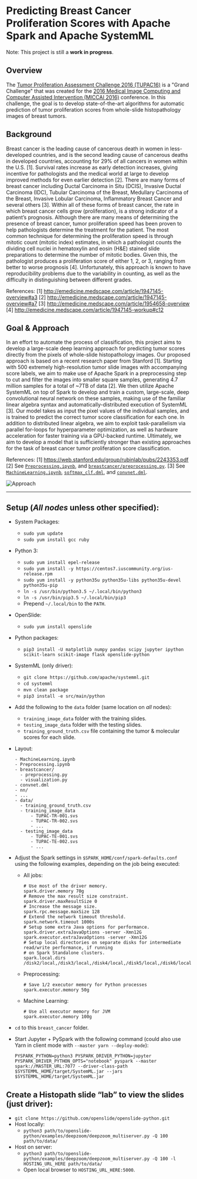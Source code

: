 <!--
{% comment %}
Licensed to the Apache Software Foundation (ASF) under one or more
contributor license agreements.  See the NOTICE file distributed with
this work for additional information regarding copyright ownership.
The ASF licenses this file to you under the Apache License, Version 2.0
(the "License"); you may not use this file except in compliance with
the License.  You may obtain a copy of the License at

http://www.apache.org/licenses/LICENSE-2.0

Unless required by applicable law or agreed to in writing, software
distributed under the License is distributed on an "AS IS" BASIS,
WITHOUT WARRANTIES OR CONDITIONS OF ANY KIND, either express or implied.
See the License for the specific language governing permissions and
limitations under the License.
{% endcomment %}
-->

# Predicting Breast Cancer Proliferation Scores with Apache Spark and Apache SystemML

Note: This project is still a **work in progress**.

## Overview
The [Tumor Proliferation Assessment Challenge 2016 (TUPAC16)](http://tupac.tue-image.nl/) is a "Grand Challenge" that was created for the [2016 Medical Image Computing and Computer Assisted Intervention (MICCAI 2016)](http://miccai2016.org/en/) conference.  In this challenge, the goal is to develop state-of-the-art algorithms for automatic prediction of tumor proliferation scores from whole-slide histopathology images of breast tumors.

## Background
Breast cancer is the leading cause of cancerous death in women in less-developed countries, and is the second leading cause of cancerous deaths in developed countries, accounting for 29% of all cancers in women within the U.S. [1]. Survival rates increase as early detection increases, giving incentive for pathologists and the medical world at large to develop improved methods for even earlier detection [2].  There are many forms of breast cancer including Ductal Carcinoma in Situ (DCIS), Invasive Ductal Carcinoma (IDC), Tubular Carcinoma of the Breast, Medullary Carcinoma of the Breast, Invasive Lobular Carcinoma, Inflammatory Breast Cancer and several others [3]. Within all of these forms of breast cancer, the rate in which breast cancer cells grow (proliferation), is a strong indicator of a patient’s prognosis. Although there are many means of determining the presence of breast cancer, tumor proliferation speed has been proven to help pathologists determine the treatment for the patient. The most common technique for determining the proliferation speed is through mitotic count (mitotic index) estimates, in which a pathologist counts the dividing cell nuclei in hematoxylin and eosin (H&E) stained slide preparations to determine the number of mitotic bodies.  Given this, the pathologist produces a proliferation score of either 1, 2, or 3, ranging from better to worse prognosis [4]. Unfortunately, this approach is known to have reproducibility problems due to the variability in counting, as well as the difficulty in distinguishing between different grades.

References:
[1] http://emedicine.medscape.com/article/1947145-overview#a3
[2] http://emedicine.medscape.com/article/1947145-overview#a7
[3] http://emedicine.medscape.com/article/1954658-overview
[4] http://emedicine.medscape.com/article/1947145-workup#c12

## Goal & Approach
In an effort to automate the process of classification, this project aims to develop a large-scale deep learning approach for predicting tumor scores directly from the pixels of whole-slide histopathology images.  Our proposed approach is based on a recent research paper from Stanford [1].  Starting with 500 extremely high-resolution tumor slide images with accompanying score labels, we aim to make use of Apache Spark in a preprocessing step to cut and filter the images into smaller square samples, generating 4.7 million samples for a total of ~7TB of data [2].  We then utilize Apache SystemML on top of Spark to develop and train a custom, large-scale, deep convolutional neural network on these samples, making use of the familiar linear algebra syntax and automatically-distributed execution of SystemML [3].  Our model takes as input the pixel values of the individual samples, and is trained to predict the correct tumor score classification for each one.  In addition to distributed linear algebra, we aim to exploit task-parallelism via parallel for-loops for hyperparameter optimization, as well as hardware acceleration for faster training via a GPU-backed runtime.  Ultimately, we aim to develop a model that is sufficiently stronger than existing approaches for the task of breast cancer tumor proliferation score classification.

References:
[1] https://web.stanford.edu/group/rubinlab/pubs/2243353.pdf
[2] See [`Preprocessing.ipynb`](Preprocessing.ipynb), and [`breastcancer/preprocessing.py`](breastcancer/preprocessing.py).
[3] See [`MachineLearning.ipynb`](MachineLearning.ipynb), [`softmax_clf.dml`](softmax_clf.dml), and [`convnet.dml`](convnet.dml).

![Approach](https://apache.github.io/systemml/img/projects/breast_cancer/approach.svg)

---

## Setup (*All nodes* unless other specified):
* System Packages:
  * `sudo yum update`
  * `sudo yum install gcc ruby`
* Python 3:
  * `sudo yum install epel-release`
  * `sudo yum install -y https://centos7.iuscommunity.org/ius-release.rpm`
  * `sudo yum install -y python35u python35u-libs python35u-devel python35u-pip`
  * `ln -s /usr/bin/python3.5 ~/.local/bin/python3`
  * `ln -s /usr/bin/pip3.5 ~/.local/bin/pip3`
  * Prepend `~/.local/bin` to the `PATH`.
* OpenSlide:
  * `sudo yum install openslide`
* Python packages:
  * `pip3 install -U matplotlib numpy pandas scipy jupyter ipython scikit-learn scikit-image flask openslide-python`
* SystemML (only driver):
  * `git clone https://github.com/apache/systemml.git`
  * `cd systemml`
  * `mvn clean package`
  * `pip3 install -e src/main/python`
* Add the following to the `data` folder (same location on *all* nodes):
  * `training_image_data` folder with the training slides.
  * `testing_image_data` folder with the testing slides.
  * `training_ground_truth.csv` file containing the tumor & molecular scores for each slide.
* Layout:
  ```
  - MachineLearning.ipynb
  - Preprocessing.ipynb
  - breastcancer/
    - preprocessing.py
    - visualization.py
  - convnet.dml
  - nn/
  - ...
  - data/
    - training_ground_truth.csv
    - training_image_data
        - TUPAC-TR-001.svs
        - TUPAC-TR-002.svs
        - ...
    - testing_image_data
        - TUPAC-TE-001.svs
        - TUPAC-TE-002.svs
        - ...
  ```


* Adjust the Spark settings in `$SPARK_HOME/conf/spark-defaults.conf` using the following examples, depending on the job being executed:
  * All jobs:
    ```
    # Use most of the driver memory.
    spark.driver.memory 70g
    # Remove the max result size constraint.
    spark.driver.maxResultSize 0
    # Increase the message size.
    spark.rpc.message.maxSize 128
    # Extend the network timeout threshold.
    spark.network.timeout 1000s
    # Setup some extra Java options for performance.
    spark.driver.extraJavaOptions -server -Xmn12G
    spark.executor.extraJavaOptions -server -Xmn12G
    # Setup local directories on separate disks for intermediate read/write performance, if running
    # on Spark Standalone clusters.
    spark.local.dirs /disk2/local,/disk3/local,/disk4/local,/disk5/local,/disk6/local,/disk7/local,/disk8/local,/disk9/local,/disk10/local,/disk11/local,/disk12/local
    ```

  * Preprocessing:
    ```
    # Save 1/2 executor memory for Python processes
    spark.executor.memory 50g
    ```

  * Machine Learning:
    ```
    # Use all executor memory for JVM
    spark.executor.memory 100g
    ```

* `cd` to this `breast_cancer` folder.
* Start Jupyter + PySpark with the following command (could also use Yarn in client mode with `--master yarn --deploy-mode`):
  ```
  PYSPARK_PYTHON=python3 PYSPARK_DRIVER_PYTHON=jupyter PYSPARK_DRIVER_PYTHON_OPTS="notebook" pyspark --master spark://MASTER_URL:7077 --driver-class-path $SYSTEMML_HOME/target/SystemML.jar --jars $SYSTEMML_HOME/target/SystemML.jar
  ```

## Create a Histopath slide “lab” to view the slides (just driver):
  - `git clone https://github.com/openslide/openslide-python.git`
  - Host locally:
    - `python3 path/to/openslide-python/examples/deepzoom/deepzoom_multiserver.py -Q 100 path/to/data/`
  - Host on server:
    - `python3 path/to/openslide-python/examples/deepzoom/deepzoom_multiserver.py -Q 100 -l HOSTING_URL_HERE path/to/data/`
    - Open local browser to `HOSTING_URL_HERE:5000`.


